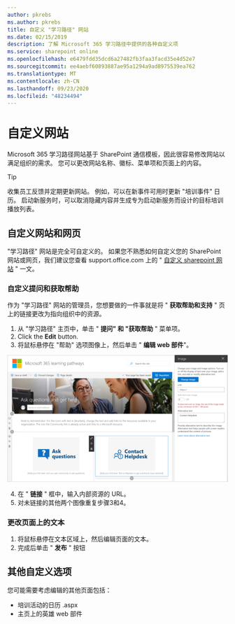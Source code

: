 ```yaml
---
author: pkrebs
ms.author: pkrebs
title: 自定义 "学习路径" 网站
ms.date: 02/15/2019
description: 了解 Microsoft 365 学习路径中提供的各种自定义项
ms.service: sharepoint online
ms.openlocfilehash: e6479fdd35dcd6a27482fb3faa3facd35e4d52e7
ms.sourcegitcommit: ee4aebf60893887ae95a1294a9ad8975539ea762
ms.translationtype: MT
ms.contentlocale: zh-CN
ms.lasthandoff: 09/23/2020
ms.locfileid: "48234494"
---
```

# <a name="customize-the-site"></a>自定义网站

Microsoft 365 学习路径网站基于 SharePoint 通信模板，因此很容易修改网站以满足组织的需求。 您可以更改网站名称、徽标、菜单项和页面上的内容。 

> [!TIP]
> 收集员工反馈并定期更新网站。 例如，可以在新事件可用时更新 "培训事件" 日历。 启动新服务时，可以取消隐藏内容并生成专为启动新服务而设计的目标培训播放列表。 

## <a name="customize-the-site-and-web-pages"></a>自定义网站和网页

"学习路径" 网站是完全可自定义的。 如果您不熟悉如何自定义您的 SharePoint 网站或网页，我们建议您查看 support.office.com 上的 " [自定义 sharepoint 网站](https://support.office.com/article/customize-your-sharepoint-site-320b43e5-b047-4fda-8381-f61e8ac7f59b) " 一文。 

### <a name="customize-ask-questions-and-get-help"></a>自定义提问和获取帮助

作为 "学习路径" 网站的管理员，您想要做的一件事就是将 " **获取帮助和支持** " 页上的链接更改为指向组织中的资源。 

1.  从 "学习路径" 主页中，单击 " **提问" 和 "获取帮助** " 菜单项。
2.  Click the **Edit** button.
3.  将鼠标悬停在 "帮助" 选项图像上，然后单击 " **编辑 web 部件**"。

![cg-edithelp.png](media/cg-edithelp.png)

4.  在 " **链接** " 框中，输入内部资源的 URL。 
5.  对未链接的其他两个图像重复步骤3和4。

### <a name="change-the-text-on-the-page"></a>更改页面上的文本

1. 将鼠标悬停在文本区域上，然后编辑页面的文本。 
2. 完成后单击 " **发布** " 按钮

## <a name="other-customization-options"></a>其他自定义选项
您可能需要考虑编辑的其他页面包括：

- 培训活动的日历 .aspx
- 主页上的英雄 web 部件

